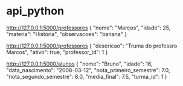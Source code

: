 # api_python

http://127.0.0.1:5000/professores
{
    "nome": "Marcos",
    "idade": 25,
    "materia": "História",
    "observacoes": "banana"
}


http://127.0.0.1:5000/professores
{
    "descricao": "Truma do professro Marcos",
    "ativo": true,
    "professor_id": 1
}   


http://127.0.0.1:5000/alunos
{
    "nome": "Bruno",
    "idade": 16,
    "data_nascimento": "2008-03-12",
    "nota_primeiro_semestre": 7.0,
    "nota_segundo_semestre": 8.0,
    "media_final": 7.5,
    "turma_id": 1
}
